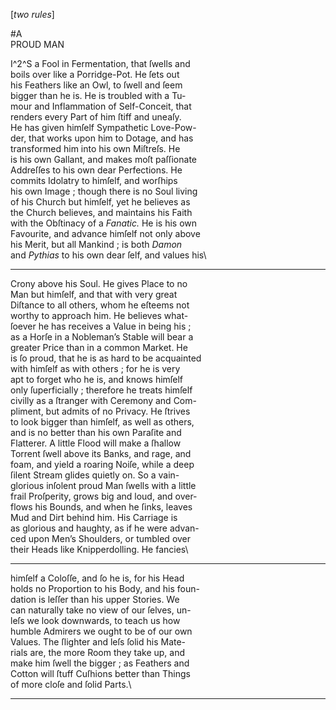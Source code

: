 [*two rules*]

#A\
PROUD MAN

I^2^S a Fool in Fermentation, that ſwells and\
boils over like a Porridge-Pot.  He ſets out\
his Feathers like an Owl, to ſwell and ſeem\
bigger than he is.  He is troubled with a Tu-\
mour and Inflammation of Self-Conceit, that\
renders every Part of him ſtiff and uneaſy.\
He has given himſelf Sympathetic Love-Pow-\
der, that works upon him to Dotage, and has\
transformed him into his own Miſtreſs.  He\
is his own Gallant, and makes moſt paſſionate\
Addreſſes to his own dear Perfections.  He\
commits Idolatry to himſelf, and worſhips\
his own Image ; though there is no Soul living\
of his Church but himſelf, yet he believes as\
the Church believes, and maintains his Faith\
with the Obſtinacy of a *Fanatic.*  He is his own\
Favourite, and advance himſelf not only above\
his Merit, but all Mankind ; is both *Damon*\
and *Pythias* to his own dear ſelf, and values his\


---


Crony above his Soul.  He gives Place to no\
Man but himſelf, and that with very great\
Diſtance to all others, whom he eſteems not\
worthy to approach him.  He believes what-\
ſoever he has receives a Value in being his ;\
as a Horſe in a Nobleman’s Stable will bear a\
greater Price than in a common Market.  He\
is ſo proud, that he is as hard to be acquainted\
with himſelf as with others ; for he is very\
apt to forget who he is, and knows himſelf\
only ſuperficially ; therefore he treats himſelf\
civilly as a ſtranger with Ceremony and Com-\
pliment, but admits of no Privacy.  He ſtrives\
to look bigger than himſelf, as well as others,\
and is no better than his own Paraſite and\
Flatterer.  A little Flood will make a ſhallow\
Torrent ſwell above its Banks, and rage, and\
foam, and yield a roaring Noiſe, while a deep\
ſilent Stream glides quietly on.  So a vain-\
glorious inſolent proud Man ſwells with a little\
frail Proſperity, grows big and loud, and over-\
flows his Bounds, and when he ſinks, leaves\
Mud and Dirt behind him.  His Carriage is\
as glorious and haughty, as if he were advan-\
ced upon Men’s Shoulders, or tumbled over\
their Heads like Knipperdolling.  He fancies\ 


---


himſelf a Coloſſe, and ſo he is, for his Head\
holds no Proportion to his Body, and his foun-\
dation is leſſer than his upper Stories.  We\
can naturally take no view of our ſelves, un-\
leſs we look downwards, to teach us how\
humble Admirers we ought to be of our own\
Values.  The ſlighter and leſs ſolid his Mate-\
rials are, the more Room they take up, and\
make him ſwell the bigger ; as Feathers and\
Cotton will ſtuff Cuſhions better than Things\
of more cloſe and ſolid Parts.\


---


